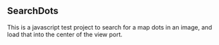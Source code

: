SearchDots
----
This is a javascript test project to search for a map dots in an image, and load that into the center of the view port.

